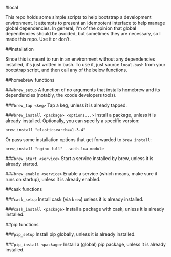 #local

This repo holds some simple scripts to help bootstrap a development environment. It attempts to present an idempotent interface to help manage global dependencies. In general, I'm of the opinion that global dependencies should be avoided, but sometimes they are necessary, so I made this repo. Use it or don't.

##installation

Since this is meant to run in an environment without any dependencies installed, it's just written in bash. To use it, just source `local.bash` from your bootstrap script, and then call any of the below functions.

##homebrew functions

###`brew_setup`
A function of no arguments that installs homebrew and its dependencies (notably, the xcode developers tools).

###`brew_tap <keg>`
Tap a keg, unless it is already tapped.

###`brew_install <package> <options...>`
Install a package, unless it is already installed. Optionally, you can specify a specific version:
    
    brew_install "elasticsearch==1.3.4"
    
Or pass some installation options that get forwarded to `brew install`:

    brew_install "nginx-full" --with-lua-module

###`brew_start <service>`
Start a service installed by brew, unless it is already started.

###`brew_enable <service>`
Enable a service (which means, make sure it runs on startup), unless it is already enabled.

##cask functions

###`cask_setup`
Install cask (via `brew`) unless it is already installed.

###`cask_install <package>`
Install a package with cask, unless it is already installed.


##pip functions

###`pip_setup`
Install pip globally, unless it is already installed.

###`pip_install <package>`
Install a (global) pip package, unless it is already installed.

